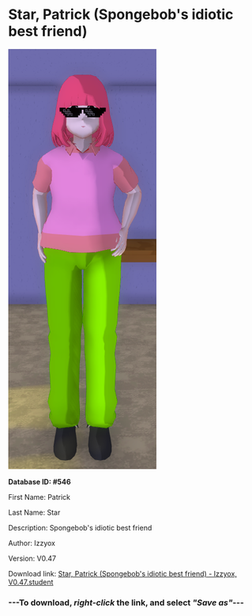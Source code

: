 # Star, Patrick (Spongebob's idiotic best friend)

<img src="https://raw.githubusercontent.com/Arbiter1223/Daigaku-Gurashi-Custom-Students/master/Students/Files/Star%2C%20Patrick%20(Spongebob's%20idiotic%20best%20friend).png" title="Star, Patrick (Spongebob's idiotic best friend) - Izzyox, V0.47">

**Database ID: #546**

First Name: Patrick

Last Name: Star

Description: Spongebob's idiotic best friend

Author: Izzyox

Version: V0.47

Download link: <a href="https://raw.githubusercontent.com/Arbiter1223/Daigaku-Gurashi-Custom-Students/master/Students/Files/Star%2C%20Patrick%20(Spongebob's%20idiotic%20best%20friend)%20-%20Izzyox%2C%20V0.47.student">Star, Patrick (Spongebob's idiotic best friend) - Izzyox, V0.47.student</a>

### ---**To download, _right-click_ the link, and select _"Save as"_**---
